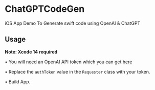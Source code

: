 # ChatGPTCodeGen
iOS App Demo To Generate swift code using OpenAI &amp; ChatGPT


## Usage 
**Note: Xcode 14 required**

• You will need an OpenAI API token which you can get [here](https://www.google.com)

• Replace the `authToken` value in the `Requester` class with your token.

• Build App. 
